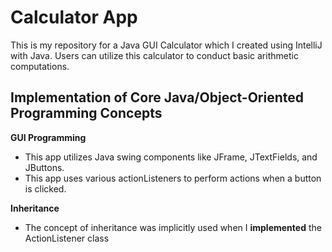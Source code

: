 # Calculator App
This is my repository for a Java GUI Calculator which I created using IntelliJ with Java. Users can utilize this calculator to conduct basic arithmetic computations.

## Implementation of Core Java/Object-Oriented Programming Concepts
**GUI Programming**
  - This app utilizes Java swing components like JFrame, JTextFields, and JButtons.
  - This app uses various actionListeners to perform actions when a button is clicked.

**Inheritance**
  - The concept of inheritance was implicitly used when I **implemented** the ActionListener class
  


